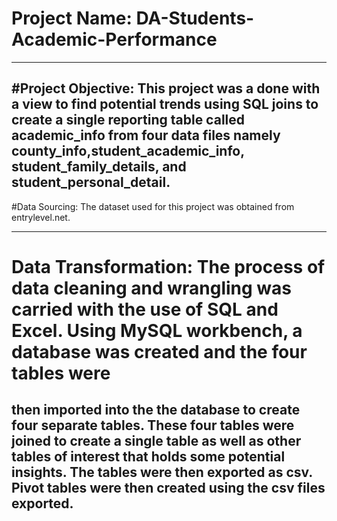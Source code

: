 # Project Name: DA-Students-Academic-Performance
----

#Project Objective: This project  was a done with a view to find potential trends using SQL joins to create a single reporting table called academic_info from four data files namely county_info,student_academic_info,
student_family_details, and student_personal_detail.
----

#Data Sourcing: The dataset used for this project was obtained from entrylevel.net. 

----
# Data Transformation: The process of data cleaning and wrangling was carried with the use of SQL and Excel. Using MySQL workbench, a database was created and the four tables were 
then imported into the the database to create four separate tables. These four tables were joined to create a single table as well as other tables of interest that holds some potential insights.
The tables were then exported as csv. Pivot tables were then created using the csv files exported.
----

# 



